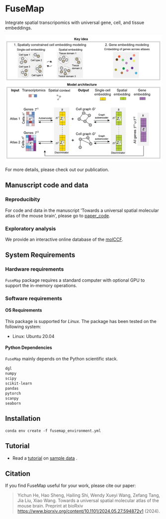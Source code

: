 # FuseMap 
Integrate spatial transcripomics with universal gene, cell, and tissue embeddings.

<p align="center">
  <img src="/img/framework.png" width="600" >
</p>

For more details, please check out our publication.


## Manuscript code and data
### Reproducibity
For code and data in the manuscript 'Towards a universal spatial molecular atlas of the mouse brain', please go to [paper_code](paper_code/).

### Exploratory analysis
We provide an interactive online database of the [molCCF](http://fusemap.spatial-atlas.net/).

## System Requirements
### Hardware requirements
`FuseMap` package requires a standard computer with optional GPU to support the in-memory operations.

### Software requirements
#### OS Requirements
This package is supported for *Linux*. The package has been tested on the following system:
+ Linux: Ubuntu 20.04

#### Python Dependencies
`FuseMap` mainly depends on the Python scientific stack.

```
dgl
numpy
scipy
scikit-learn
pandas
pytorch
scanpy
seaborn
```

## Installation
```
conda env create -f fusemap_environment.yml
```


## Tutorial
- Read a [tutorial](./tutorial_sample_data.ipynb) on [sample data](https://drive.google.com/drive/folders/1DKfP5awTUa5gaL0WB-csD0M8v-COiBfY?usp=sharing) .


## Citation

If you find FuseMap useful for your work, please cite our paper: 

> Yichun He, Hao Sheng, Hailing Shi, Wendy Xueyi Wang, Zefang Tang, Jia Liu, Xiao Wang. Towards a universal spatial molecular atlas of the mouse brain. Preprint at bioRxiv https://www.biorxiv.org/content/10.1101/2024.05.27.594872v1 (2024).
